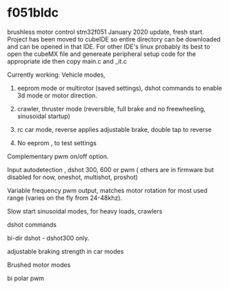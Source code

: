 # f051bldc
brushless motor control stm32f051
January 2020 update, fresh start.
Project has been moved to cubeIDE so entire directory can be downloaded and can be opened in that IDE.
For other IDE's linux probably its best to open the cubeMX file and genereate peripheral setup code for the appropriate ide then copy main.c and _it.c 

Currently working:
Vehicle modes, 
1) eeprom mode or multirotor (saved settings), dshot commands to enable 3d mode or motor direction.
               
2) crawler, thruster mode (reversible, full brake and no freewheeling, sinusoidal startup)
               
3) rc car mode, reverse applies adjustable brake, double tap to reverse 
               
5) No eeprom , to test settings 

Complementary pwm on/off option.

Input autodetection , dshot 300, 600 or pwm  ( others are in firmware but disabled for now, oneshot, multishot, proshot)

Variable frequency pwm output, matches motor rotation for most used range (varies on the fly from 24-48khz).

Slow start sinusoidal modes, for heavy loads, crawlers

dshot commands

bi-dir dshot - dshot300 only.

adjustable braking strength in car modes

Brushed motor modes

bi polar pwm

